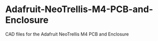 # Adafruit-NeoTrellis-M4-PCB-and-Enclosure
CAD files for the Adafruit NeoTrellis M4 PCB and Enclosure

